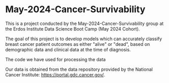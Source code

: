 # May-2024-Cancer-Survivability
This is a project conducted by the May-2024-Cancer-Survivability group at the Erdos Institute Data Science Boot Camp (May 2024 Cohort).

The goal of this project is to develop models which can accurately classify breast cancer patient outcomes as either "alive" or "dead", based on demographic data and clinical data at the time of diagnosis.

The code we have used for processing the data 

Our data is obtained from the data repository provided by the National Cancer Institute: https://portal.gdc.cancer.gov/.
